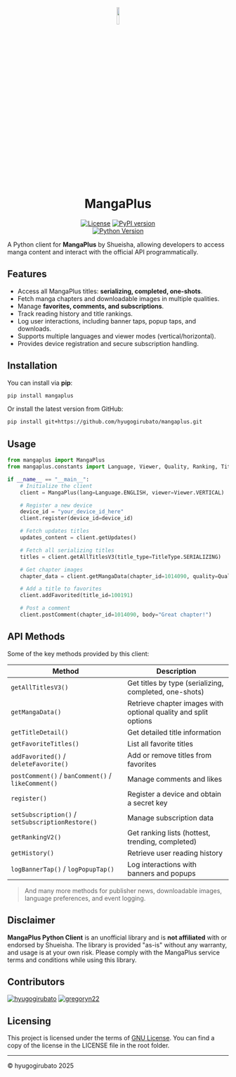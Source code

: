 <div align="center">

<img src="https://github.com/hyugogirubato/mangaplus/blob/main/docs/images/MangaPlusProject.png" width="10%">

# MangaPlus

[![License](https://img.shields.io/github/license/hyugogirubato/mangaplus)](https://github.com/hyugogirubato/mangaplus/blob/main/LICENSE)
[![PyPI version](https://img.shields.io/pypi/v/mangaplus.svg)](https://pypi.org/project/mangaplus/)  
[![Python Version](https://img.shields.io/pypi/pyversions/mangaplus.svg)](https://pypi.org/project/mangaplus/)

</div>

A Python client for **MangaPlus** by Shueisha, allowing developers to access manga content and interact with the official API programmatically.

## Features

- Access all MangaPlus titles: **serializing, completed, one-shots**.
- Fetch manga chapters and downloadable images in multiple qualities.
- Manage **favorites, comments, and subscriptions**.
- Track reading history and title rankings.
- Log user interactions, including banner taps, popup taps, and downloads.
- Supports multiple languages and viewer modes (vertical/horizontal).
- Provides device registration and secure subscription handling.

## Installation

You can install via **pip**:

```bash
pip install mangaplus
````

Or install the latest version from GitHub:

```bash
pip install git+https://github.com/hyugogirubato/mangaplus.git
```

## Usage

```python
from mangaplus import MangaPlus
from mangaplus.constants import Language, Viewer, Quality, Ranking, TitleType, PageType

if __name__ == "__main__":
    # Initialize the client
    client = MangaPlus(lang=Language.ENGLISH, viewer=Viewer.VERTICAL)

    # Register a new device
    device_id = "your_device_id_here"
    client.register(device_id=device_id)

    # Fetch updates titles
    updates_content = client.getUpdates()

    # Fetch all serializing titles
    titles = client.getAllTitlesV3(title_type=TitleType.SERIALIZING)

    # Get chapter images
    chapter_data = client.getMangaData(chapter_id=1014090, quality=Quality.SUPER_HIGH)

    # Add a title to favorites
    client.addFavorited(title_id=100191)

    # Post a comment
    client.postComment(chapter_id=1014090, body="Great chapter!")
```

## API Methods

Some of the key methods provided by this client:

| Method                                             | Description                                                     |
|----------------------------------------------------|-----------------------------------------------------------------|
| `getAllTitlesV3()`                                 | Get titles by type (serializing, completed, one-shots)          |
| `getMangaData()`                                   | Retrieve chapter images with optional quality and split options |
| `getTitleDetail()`                                 | Get detailed title information                                  |
| `getFavoriteTitles()`                              | List all favorite titles                                        |
| `addFavorited()` / `deleteFavorite()`              | Add or remove titles from favorites                             |
| `postComment()` / `banComment()` / `likeComment()` | Manage comments and likes                                       |
| `register()`                                       | Register a device and obtain a secret key                       |
| `setSubscription()` / `setSubscriptionRestore()`   | Manage subscription data                                        |
| `getRankingV2()`                                   | Get ranking lists (hottest, trending, completed)                |
| `getHistory()`                                     | Retrieve user reading history                                   |
| `logBannerTap()` / `logPopupTap()`                 | Log interactions with banners and popups                        |

> And many more methods for publisher news, downloadable images, language preferences, and event logging.

## Disclaimer

**MangaPlus Python Client** is an unofficial library and is **not affiliated** with or endorsed by Shueisha. The library is provided "as-is" without any warranty, and usage is at your own risk. Please comply with the MangaPlus service terms and conditions while using this library.

## Contributors

<a href="https://github.com/hyugogirubato"><img src="https://images.weserv.nl/?url=avatars.githubusercontent.com/u/65763543?v=4&h=25&w=25&fit=cover&mask=circle&maxage=7d" alt="hyugogirubato"/></a>
<a href="https://github.com/gregoryn22"><img src="https://images.weserv.nl/?url=avatars.githubusercontent.com/u/56735924?v=4&h=25&w=25&fit=cover&mask=circle&maxage=7d" alt="gregoryn22"/></a>

## Licensing

This project is licensed under the terms of [GNU License](https://github.com/hyugogirubato/mangaplus/blob/main/LICENSE).
You can find a copy of the license in the LICENSE file in the root folder.

---

© hyugogirubato 2025